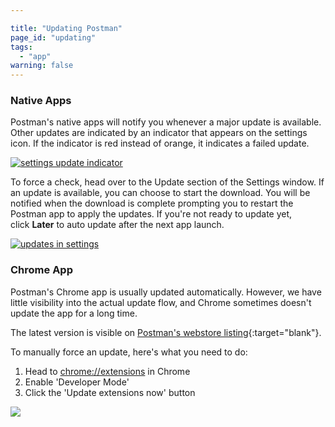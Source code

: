 ```yaml
---

title: "Updating Postman"
page_id: "updating"
tags:
  - "app"
warning: false
---
```


### Native Apps

Postman's native apps will notify you whenever a major update is available. Other updates are indicated by an indicator that appears on the settings icon. If the indicator is red instead of orange, it indicates a failed update.

[![settings update indicator](https://s3.amazonaws.com/postman-static-getpostman-com/postman-docs/39862921-c290dbd0-5462-11e8-85a7-cfaf4141f0d3+(1).png)](https://s3.amazonaws.com/postman-static-getpostman-com/postman-docs/39862921-c290dbd0-5462-11e8-85a7-cfaf4141f0d3+(1).png)

 To force a check, head over to the Update section of the Settings window. If an update is available, you can choose to start the download. You will be notified when the download is complete prompting you to restart the Postman app to apply the updates. If you're not ready to update yet, click **Later** to auto update after the next app launch.

[![updates in settings](https://s3.amazonaws.com/postman-static-getpostman-com/postman-docs/auto+update+enable.png)](https://s3.amazonaws.com/postman-static-getpostman-com/postman-docs/auto+update+enable.png)

### Chrome App

Postman's Chrome app is usually updated automatically. However, we have little visibility into the actual update flow, and Chrome sometimes doesn't update the app for a long time.

The latest version is visible on [Postman's webstore listing][0]{:target="blank"}.

To manually force an update, here's what you need to do:

1. Head to [chrome://extensions][1] in Chrome
2. Enable 'Developer Mode'
3. Click the 'Update extensions now' button

![](https://www.getpostman.com/img/v1/docs/update-chrome-app.png)

[0]: https://chrome.google.com/webstore/detail/fhbjgbiflinjbdggehcddcbncdddomop?hl=en
[1]: chrome://extensions
